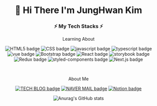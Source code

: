 <div align='center'>

# 👋 Hi There I'm JungHwan Kim
  
</div>

<h3 align= "center"> ⚡️ My Tech Stacks ⚡️ </h3>

<p align= "center"> Learning About </p>

<div align= "center"> 
  
![HTML5 badge](http://img.shields.io/badge/HTML-E34F26?style=flat-square&logo=HTML5&logoColor=white)
![CSS badge](http://img.shields.io/badge/CSS-1572B6?style=flat-square&logo=css3&logoColor=white)
![javascript badge](http://img.shields.io/badge/Javascript-F7DF1E?style=flat-square&logo=javaScript&logoColor=white)
![typescript badge](http://img.shields.io/badge/Typescript-3178C6?style=flat-square&logo=typescript&logoColor=white)
    <br>
![vue badge](http://img.shields.io/badge/Vue.js-4FC08D?style=flat-square&logo=Vue.js&logoColor=white)
![Bootstrap badge](http://img.shields.io/badge/Bootstrap-7952B3?style=flat-square&logo=Bootstrap&logoColor=white)
![React badge](http://img.shields.io/badge/React-61DAFB?style=flat-square&logo=React&logoColor=white)
![storybook badge](http://img.shields.io/badge/Storybook-FF4785?style=flat-square&logo=storybook&logoColor=white)
    <br>
![Redux badge](http://img.shields.io/badge/Redux-764ABC?style=flat-square&logo=Redux&logoColor=white)
![styled-components badge](http://img.shields.io/badge/styledcomponents-DB7093?style=flat-square&logo=styled-components&logoColor=white)
![Next.js badge](http://img.shields.io/badge/Next.js-000000?style=flat-square&logo=Next.js&logoColor=white)

  
  
</div>

<br>


<p align= "center"> About Me </p>

<div align= "center"> 

[![TECH BLOG badge](http://img.shields.io/badge/TECH%20BLOG-00B336?style=flat-square&logo=Vimeo&logoColor=white&link=https://velog.io/@padd60/)](https://velog.io/@padd60)
[![NAVER MAIL badge](http://img.shields.io/badge/MAIL-03C75A?style=flat-square&logo=Naver&logoColor=white&link=mailto:padd60@naver.com/)](mailto:padd60@naver.com)
[![Notion badge](http://img.shields.io/badge/Notion-000000?style=flat-square&logo=Notion&logoColor=white&link=https://organized-viburnum-712.notion.site/07ec1972e67544898a61ccf8bcde0177/)](https://organized-viburnum-712.notion.site/07ec1972e67544898a61ccf8bcde0177)
  
</div>


<div align='center'>
  
![Anurag's GitHub stats](https://github-readme-stats.vercel.app/api?username=padd60&theme=radical&show_icons=true)
  
</div>
